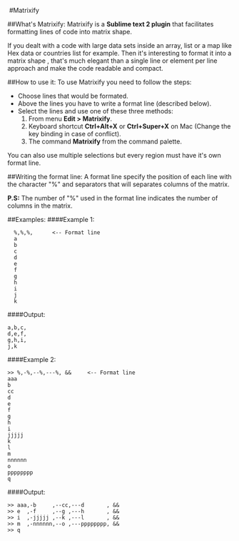 ‎
#Matrixify

##What's Matrixify:
Matrixify is a **Sublime text 2 plugin** that facilitates formatting lines of code into matrix shape.

If you dealt with a code with large data sets inside an array, list or a map like Hex data or countries list for example.
Then it's interesting to format it into a matrix shape , that's much elegant than a single line or element per line approach and make the code readable and compact.

##How to use it:
To use Matrixify you need to follow the steps:

* Choose lines that would be formated.
* Above the lines you have to write a format line (described below).
* Select the lines and use one of these three methods:
    1. From menu **Edit > Matrixify**.
    2. Keyboard shortcut **Ctrl+Alt+X** or **Ctrl+Super+X** on Mac (Change the key binding in case of conflict).
    3. The command **Matrixify** from the command palette.

You can also use multiple selections but every region must have it's own format line.

##Writing the format line:
A format line specify the position of each line with the character "%" and separators that will separates columns of the matrix.

**P.S:** The number of "%" used in the format line indicates the number of columns in the matrix.

##Examples:
####Example 1:
```
  %,%,%,      <-- Format line
  a
  b
  c
  d
  e
  f
  g
  h
  i
  j
  k
```
####Output:
```
a,b,c,
d,e,f,
g,h,i,
j,k
```
####Example 2:
```
>> %,-%,--%,---%, &&     <-- Format line
aaa
b
cc
d
e
f
g
h
i
jjjjj
k
l
m
nnnnnn
o
pppppppp
q
```
####Output:
```
>> aaa,-b     ,--cc,---d       , &&
>> e  ,-f     ,--g ,---h       , &&
>> i  ,-jjjjj ,--k ,---l       , &&
>> m  ,-nnnnnn,--o ,---pppppppp, &&
>> q  
```